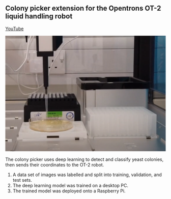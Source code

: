 ## Colony picker extension for the Opentrons OT-2 liquid handling robot

<a href=https://www.youtube.com/channel/UCkWYMoMaR-2BUtU9O6clCAA > YouTube </a><br>

<img src=graphics/colony-picker.png  width=600 >

The colony picker uses deep learning to detect and classify yeast colonies, then sends their coordinates to the OT-2 robot.
<ol>
	<li> A data set of images was labelled and split into training, validation, and test sets.
	<li> The deep learning model was trained on a desktop PC.
	<li> The trained model was deployed onto a Raspberry Pi.
</ol>